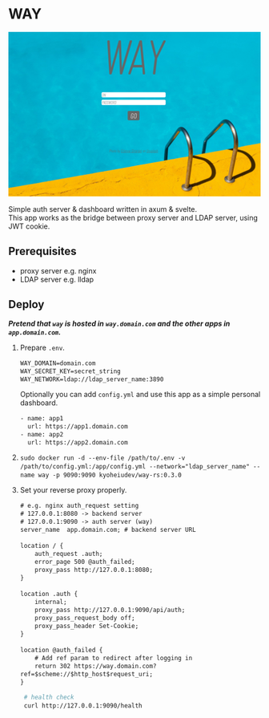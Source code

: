 # WAY

![screenshot.png](screenshot.png)

Simple auth server & dashboard written in axum & svelte.\
This app works as the bridge between proxy server and LDAP server, using JWT cookie.

## Prerequisites
- proxy server e.g. nginx
- LDAP server e.g. lldap

## Deploy

***Pretend that `way` is hosted in `way.domain.com` and the other apps in `app.domain.com`.***

1. Prepare `.env`.
   ```
   WAY_DOMAIN=domain.com
   WAY_SECRET_KEY=secret_string
   WAY_NETWORK=ldap://ldap_server_name:3890
   ```

   Optionally you can add `config.yml` and use this app as a simple
   personal dashboard.

   ```
   - name: app1
     url: https://app1.domain.com
   - name: app2
     url: https://app2.domain.com
   ```

2. `sudo docker run -d --env-file /path/to/.env -v /path/to/config.yml:/app/config.yml --network="ldap_server_name" --name way -p 9090:9090 kyoheiudev/way-rs:0.3.0`

3. Set your reverse proxy properly.
   ```
   # e.g. nginx auth_request setting
   # 127.0.0.1:8080 -> backend server
   # 127.0.0.1:9090 -> auth server (way)
   server_name  app.domain.com; # backend server URL

   location / {
       auth_request .auth;
       error_page 500 @auth_failed;
       proxy_pass http://127.0.0.1:8080;
   }

   location .auth {
       internal;
       proxy_pass http://127.0.0.1:9090/api/auth;
       proxy_pass_request_body off;
       proxy_pass_header Set-Cookie;
   }

   location @auth_failed {
       # Add ref param to redirect after logging in
       return 302 https://way.domain.com?ref=$scheme://$http_host$request_uri;
   }
   ```

   ```sh
    # health check
    curl http://127.0.0.1:9090/health
   ```
